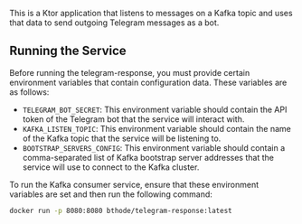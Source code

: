 This is a Ktor application that listens to messages on a Kafka topic and uses that data to send outgoing Telegram messages as a bot.

## Running the Service

Before running the telegram-response, you must provide certain environment variables that contain configuration data. These variables are as follows:

- `TELEGRAM_BOT_SECRET`: This environment variable should contain the API token of the Telegram bot that the service will interact with.
- `KAFKA_LISTEN_TOPIC`: This environment variable should contain the name of the Kafka topic that the service will be listening to.
- `BOOTSTRAP_SERVERS_CONFIG`: This environment variable should contain a comma-separated list of Kafka bootstrap server addresses that the service will use to connect to the Kafka cluster.

To run the Kafka consumer service, ensure that these environment variables are set and then run the following command:

```bash
docker run -p 8080:8080 bthode/telegram-response:latest
